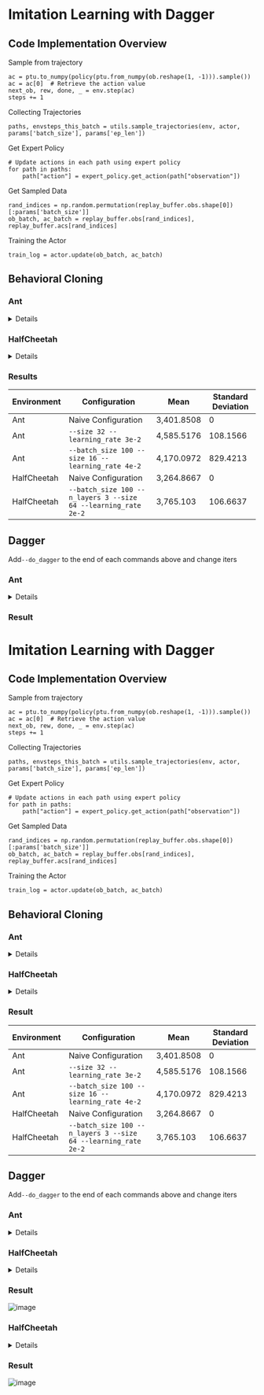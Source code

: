 # Imitation Learning with Dagger

## Code Implementation Overview
Sample from trajectory
```
ac = ptu.to_numpy(policy(ptu.from_numpy(ob.reshape(1, -1))).sample())
ac = ac[0]  # Retrieve the action value
next_ob, rew, done, _ = env.step(ac)  
steps += 1  
```
Collecting Trajectories
```
paths, envsteps_this_batch = utils.sample_trajectories(env, actor, params['batch_size'], params['ep_len'])
```

Get Expert Policy
```
# Update actions in each path using expert policy
for path in paths:
    path["action"] = expert_policy.get_action(path["observation"])
```

Get Sampled Data
```
rand_indices = np.random.permutation(replay_buffer.obs.shape[0])[:params['batch_size']]
ob_batch, ac_batch = replay_buffer.obs[rand_indices], replay_buffer.acs[rand_indices]
```
Training the Actor

```
train_log = actor.update(ob_batch, ac_batch)
```
## Behavioral Cloning

### Ant
<details>

```
python cs285/scripts/run_hw1.py --expert_policy_file cs285/policies/experts/Ant.pkl --env_name Ant-v4 --exp_name bc_ant --n_iter 1 --expert_data cs285/expert_data/expert_data_Ant-v4.pkl --video_log_freq -1
```
```
python cs285/scripts/run_hw1.py --expert_policy_file cs285/policies/experts/Ant.pkl --env_name Ant-v4 --exp_name bc_ant --n_iter 1 --expert_data cs285/expert_data/expert_data_Ant-v4.pkl --video_log_freq -1 --batch_size 1000 --eval_batch_size 30000  --ep_len 1000 --n_layers 2 --size 32 --learning_rate 3e-2
```
```
python cs285/scripts/run_hw1.py --expert_policy_file cs285/policies/experts/Ant.pkl --env_name Ant-v4 --exp_name bc_ant --n_iter 1 --expert_data cs285/expert_data/expert_data_Ant-v4.pkl --video_log_freq -1 --batch_size 100 --eval_batch_size 30000  --ep_len 1000 --n_layers 2 --size 16 --learning_rate 4e-2
```
</details>

### HalfCheetah
<details>

```
python cs285/scripts/run_hw1.py --expert_policy_file cs285/policies/experts/HalfCheetah.pkl --env_name HalfCheetah-v4 --exp_name bc_halfcheetah --n_iter 1 --expert_data cs285/expert_data/expert_data_HalfCheetah-v4.pkl --video_log_freq -1  
```

```
python cs285/scripts/run_hw1.py --expert_policy_file cs285/policies/experts/HalfCheetah.pkl --env_name HalfCheetah-v4 --exp_name bc_halfcheetah --n_iter 1 --expert_data cs285/expert_data/expert_data_HalfCheetah-v4.pkl --video_log_freq -1 --batch_size 100 --eval_batch_size 30000  --ep_len 1000 --n_layers 3 --size 64 --learning_rate 2e-2
```
</details>

### Results
| Environment | Configuration | Mean | Standard Deviation |
|-------------|---------------|------|--------------------|
| Ant         | Naive Configuration | 3,401.8508 | 0 |
| Ant         | `--size 32 --learning_rate 3e-2` | 4,585.5176 | 108.1566 |
| Ant         | `--batch_size 100 --size 16 --learning_rate 4e-2` | 4,170.0972 | 829.4213 |
| HalfCheetah | Naive Configuration | 3,264.8667 | 0 |
| HalfCheetah | `--batch_size 100 --n_layers 3 --size 64 --learning_rate 2e-2` | 3,765.103 | 106.6637 |
## Dagger

Add`--do_dagger` to the end of each commands above and change iters
<!-- plotting the number of DAgger iterations vs. the policy’s
mean return,including behaviorr cloning performance and expert policy performance,show the standard deviation -->
### Ant
<details>
```
python cs285/scripts/run_hw1.py --expert_policy_file cs285/policies/experts/Ant.pkl --env_name Ant-v4 --exp_name dagger_ant --n_iter 10 --do_dagger --expert_data cs285/expert_data/expert_data_Ant-v4.pkl --video_log_freq -1
```
</details>

### Result
# Imitation Learning with Dagger

## Code Implementation Overview
Sample from trajectory
```
ac = ptu.to_numpy(policy(ptu.from_numpy(ob.reshape(1, -1))).sample())
ac = ac[0]  # Retrieve the action value
next_ob, rew, done, _ = env.step(ac)  
steps += 1  
```
Collecting Trajectories
```
paths, envsteps_this_batch = utils.sample_trajectories(env, actor, params['batch_size'], params['ep_len'])
```

Get Expert Policy
```
# Update actions in each path using expert policy
for path in paths:
    path["action"] = expert_policy.get_action(path["observation"])
```

Get Sampled Data
```
rand_indices = np.random.permutation(replay_buffer.obs.shape[0])[:params['batch_size']]
ob_batch, ac_batch = replay_buffer.obs[rand_indices], replay_buffer.acs[rand_indices]
```
Training the Actor

```
train_log = actor.update(ob_batch, ac_batch)
```
## Behavioral Cloning

### Ant
<details>

```
python cs285/scripts/run_hw1.py --expert_policy_file cs285/policies/experts/Ant.pkl --env_name Ant-v4 --exp_name bc_ant --n_iter 1 --expert_data cs285/expert_data/expert_data_Ant-v4.pkl --video_log_freq -1
```
```
python cs285/scripts/run_hw1.py --expert_policy_file cs285/policies/experts/Ant.pkl --env_name Ant-v4 --exp_name bc_ant --n_iter 1 --expert_data cs285/expert_data/expert_data_Ant-v4.pkl --video_log_freq -1 --batch_size 1000 --eval_batch_size 30000  --ep_len 1000 --n_layers 2 --size 32 --learning_rate 3e-2
```
```
python cs285/scripts/run_hw1.py --expert_policy_file cs285/policies/experts/Ant.pkl --env_name Ant-v4 --exp_name bc_ant --n_iter 1 --expert_data cs285/expert_data/expert_data_Ant-v4.pkl --video_log_freq -1 --batch_size 100 --eval_batch_size 30000  --ep_len 1000 --n_layers 2 --size 16 --learning_rate 4e-2
```
</details>

### HalfCheetah
<details>

```
python cs285/scripts/run_hw1.py --expert_policy_file cs285/policies/experts/HalfCheetah.pkl --env_name HalfCheetah-v4 --exp_name bc_halfcheetah --n_iter 1 --expert_data cs285/expert_data/expert_data_HalfCheetah-v4.pkl --video_log_freq -1  
```

```
python cs285/scripts/run_hw1.py --expert_policy_file cs285/policies/experts/HalfCheetah.pkl --env_name HalfCheetah-v4 --exp_name bc_halfcheetah --n_iter 1 --expert_data cs285/expert_data/expert_data_HalfCheetah-v4.pkl --video_log_freq -1 --batch_size 100 --eval_batch_size 30000  --ep_len 1000 --n_layers 3 --size 64 --learning_rate 2e-2
```
</details>

### Result
| Environment | Configuration | Mean | Standard Deviation |
|-------------|---------------|------|--------------------|
| Ant         | Naive Configuration | 3,401.8508 | 0 |
| Ant         | `--size 32 --learning_rate 3e-2` | 4,585.5176 | 108.1566 |
| Ant         | `--batch_size 100 --size 16 --learning_rate 4e-2` | 4,170.0972 | 829.4213 |
| HalfCheetah | Naive Configuration | 3,264.8667 | 0 |
| HalfCheetah | `--batch_size 100 --n_layers 3 --size 64 --learning_rate 2e-2` | 3,765.103 | 106.6637 |
## Dagger

Add`--do_dagger` to the end of each commands above and change iters
<!-- plotting the number of DAgger iterations vs. the policy’s
mean return,including behaviorr cloning performance and expert policy performance,show the standard deviation -->
### Ant
<details>
```
python cs285/scripts/run_hw1.py --expert_policy_file cs285/policies/experts/Ant.pkl --env_name Ant-v4 --exp_name dagger_ant --n_iter 10 --do_dagger --expert_data cs285/expert_data/expert_data_Ant-v4.pkl --video_log_freq -1
```
</details>


### HalfCheetah
<details>

```
python cs285/scripts/run_hw1.py --expert_policy_file cs285/policies/experts/HalfCheetah.pkl --env_name HalfCheetah-v4 --exp_name bc_halfcheetah --n_iter 10 --expert_data cs285/expert_data/expert_data_HalfCheetah-v4.pkl --video_log_freq -1 --do_dagger
```
```
python cs285/scripts/run_hw1.py --expert_policy_file cs285/policies/experts/HalfCheetah.pkl --env_name HalfCheetah-v4 --exp_name bc_halfcheetah --n_iter 5 --expert_data cs285/expert_data/expert_data_HalfCheetah-v4.pkl --video_log_freq -1 --batch_size 100 --eval_batch_size 10000  --ep_len 1000 --n_layers 3 --size 64 --learning_rate 1e-2 --do_dagger
```
```
python cs285/scripts/run_hw1.py --expert_policy_file cs285/policies/experts/HalfCheetah.pkl --env_name HalfCheetah-v4 --exp_name bc_halfcheetah --n_iter 10 --expert_data cs285/expert_data/expert_data_HalfCheetah-v4.pkl --video_log_freq -1 --batch_size 10000 --eval_batch_size 10000  --ep_len 1000 --n_layers 2 --size 64 --learning_rate 4e-3 --do_dagger
```
</details>

### Result

![image](https://github.com/jimchen2/nonimportant/assets/123833550/b152941e-b730-41cc-a1c9-898813d92388)
### HalfCheetah
<details>

```
python cs285/scripts/run_hw1.py --expert_policy_file cs285/policies/experts/HalfCheetah.pkl --env_name HalfCheetah-v4 --exp_name bc_halfcheetah --n_iter 10 --expert_data cs285/expert_data/expert_data_HalfCheetah-v4.pkl --video_log_freq -1 --do_dagger
```
```
python cs285/scripts/run_hw1.py --expert_policy_file cs285/policies/experts/HalfCheetah.pkl --env_name HalfCheetah-v4 --exp_name bc_halfcheetah --n_iter 5 --expert_data cs285/expert_data/expert_data_HalfCheetah-v4.pkl --video_log_freq -1 --batch_size 100 --eval_batch_size 10000  --ep_len 1000 --n_layers 3 --size 64 --learning_rate 1e-2 --do_dagger
```
```
python cs285/scripts/run_hw1.py --expert_policy_file cs285/policies/experts/HalfCheetah.pkl --env_name HalfCheetah-v4 --exp_name bc_halfcheetah --n_iter 10 --expert_data cs285/expert_data/expert_data_HalfCheetah-v4.pkl --video_log_freq -1 --batch_size 10000 --eval_batch_size 10000  --ep_len 1000 --n_layers 2 --size 64 --learning_rate 4e-3 --do_dagger
```
</details>

### Result

![image](https://github.com/jimchen2/nonimportant/assets/123833550/581de3c1-45da-47a9-9ca1-02027142b02a)
